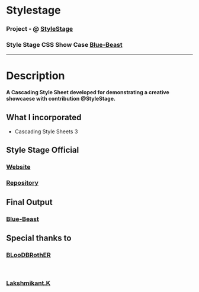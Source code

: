 # Stylestage

### Project - @ [StyleStage](https://stylestage.dev/)
### Style Stage CSS Show Case [Blue-Beast](https://stylestage.dev/styles/blue-beast/)

<hr>

# Description

#### A Cascading Style Sheet developed for demonstrating a creative showcaese with contribution @StyleStage.

## What I incorporated

* Cascading Style Sheets 3

## Style Stage Official

### [Website](https://stylestage.dev/)
### [Repository](https://github.com/5t3ph/stylestage)

## Final Output
### [Blue-Beast](https://stylestage.dev/styles/blue-beast/)

## Special thanks to 
### [BLooDBRothER](https://github.com/BLooDBRothER)
<br>

### [Lakshmikant.K](https://github.com/Lakshmikant-2001)
